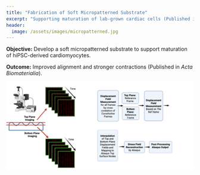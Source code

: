 ```yaml
---
title: "Fabrication of Soft Micropatterned Substrate"
excerpt: "Supporting maturation of lab-grown cardiac cells (Published in Acta Biomaterialia)."
header:
  image: /assets/images/micropatterned.jpg
---
```


**Objective:** Develop a soft micropatterned substrate to support maturation of hiPSC-derived cardiomyocytes.  

**Outcome:** Improved alignment and stronger contractions (Published in *Acta Biomaterialia*).  

![Micropatterned Substrate](/assets/images/TFM-37.png)

